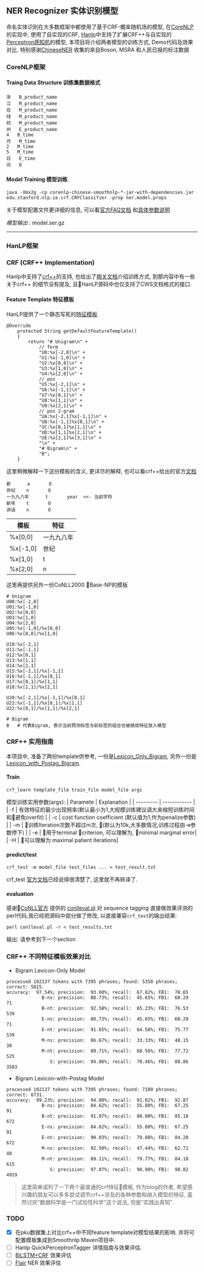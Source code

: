 ## NER Recognizer 实体识别模型
命名实体识别在大多数框架中都使用了基于CRF-概率随机场的模型, 
在[CoreNLP](https://stanfordnlp.github.io/CoreNLP/ner.html)的实现中, 使用了自实现的CRF, 
[Hanlp](https://github.com/hankcs/HanLP)中支持了扩展CRF++与自实现的
[Perceptron感知机](https://github.com/hankcs/HanLP/wiki/%E7%BB%93%E6%9E%84%E5%8C%96%E6%84%9F%E7%9F%A5%E6%9C%BA%E6%A0%87%E6%B3%A8%E6%A1%86%E6%9E%B6)的模型, 
本项目将介绍两者模型的训练方式, Demo代码及效果对比.
特别感谢[ChineseNER](https://github.com/buppt/ChineseNER) 收集的来自Boson, MSRA 和人民日报的标注数据 

### CoreNLP框架
#### Traing Data Structure 训练集数据格式
```text
浙	B_product_name
江	M_product_name
在	M_product_name
线	M_product_name
杭	M_product_name
州	E_product_name
4	B_time
月	M_time
2	M_time
5	M_time
日	E_time
讯	O
```

#### Model Training 模型训练
```angular2
java -Xmx2g -cp corenlp-chinese-smoothnlp-*-jar-with-dependencies.jar edu.stanford.nlp.ie.crf.CRFClassifier -prop ner.model.props
```
关于模型配置文件更详细的信息, 可以看[官方FAQ文档](https://nlp.stanford.edu/software/crf-faq.html#a)
和[具体参数说明](https://nlp.stanford.edu/nlp/javadoc/javanlp/edu/stanford/nlp/ie/NERFeatureFactory.html)

*模型输出* : model.ser.gz

------------

### HanLP框架
### CRF (CRF++ Implementation)
Hanlp中支持了[crf++](https://taku910.github.io/crfpp/)的支持, 也给出了[相关文档](https://github.com/hankcs/HanLP/wiki/CRF%E8%AF%8D%E6%B3%95%E5%88%86%E6%9E%90)介绍训练方式, 到那内容中有一些关于crf++ 的细节没有提及, 且HanLP源码中也仅支持了CWS文档格式的接口. 

#### Feature Template 特征模板 
HanLP提供了一个静态写死的[特征模板](https://github.com/hankcs/HanLP/blob/master/src/main/java/com/hankcs/hanlp/model/crf/CRFNERecognizer.java)
```
@Override
    protected String getDefaultFeatureTemplate()
    {
        return "# Unigram\n" +
            // form
            "U0:%x[-2,0]\n" +
            "U1:%x[-1,0]\n" +
            "U2:%x[0,0]\n" +
            "U3:%x[1,0]\n" +
            "U4:%x[2,0]\n" +
            // pos
            "U5:%x[-2,1]\n" +
            "U6:%x[-1,1]\n" +
            "U7:%x[0,1]\n" +
            "U8:%x[1,1]\n" +
            "U9:%x[2,1]\n" +
            // pos 2-gram
            "UA:%x[-2,1]%x[-1,1]\n" +
            "UB:%x[-1,1]%x[0,1]\n" +
            "UC:%x[0,1]%x[1,1]\n" +
            "UD:%x[1,1]%x[2,1]\n" +
            "UE:%x[2,1]%x[3,1]\n" +
            "\n" +
            "# Bigram\n" +
            "B";
    }
```
这里稍微解释一下这份模板的含义, 更详尽的解释, 也可以看crf++给出的官方[文档](https://taku910.github.io/crfpp/#features)
```text
新      a       O
世纪    n       O
一九九八年      t       year  <<- 当前字符
新年    t       O
讲话    n       O

```
|模板 |  特征| 
|-----| -----|
|%x[0,0] | 一九九八年  | 
|%x[-1,0] | 世纪 |
|%x[1,0] | t |
|%x[2,0] | n | 

这里再提供另外一份CoNLL2000 Base-NP的模板
```
# Unigram
U00:%x[-2,0]
U01:%x[-1,0]
U02:%x[0,0]
U03:%x[1,0]
U04:%x[2,0]
U05:%x[-1,0]/%x[0,0]
U06:%x[0,0]/%x[1,0]

U10:%x[-2,1]
U11:%x[-1,1]
U12:%x[0,1]
U13:%x[1,1]
U14:%x[2,1]
U15:%x[-2,1]/%x[-1,1]
U16:%x[-1,1]/%x[0,1]
U17:%x[0,1]/%x[1,1]
U18:%x[1,1]/%x[2,1]

U20:%x[-2,1]/%x[-1,1]/%x[0,1]
U21:%x[-1,1]/%x[0,1]/%x[1,1]
U22:%x[0,1]/%x[1,1]/%x[2,1]

# Bigram
B   # 代表Bigram, 表示当前预测标签与前标签的组合也被做成特征放入模型
```

### CRF++ 实用指南
本项目中, 准备了两份template供参考, 一份是[Lexicon_Only_Bigram](https://github.com/zhangruinan/SmoothNLP/blob/master/ner/crfpp/template_bigram_lexicon_only.txt), 另外一份是[Lexicon_with_Postag_Bigram](https://github.com/zhangruinan/SmoothNLP/blob/master/ner/crfpp/template_postag_CoNLL2000.txt). 

#### Train
```
crf_learn template_file train_file model_file args
```
模型训练实用参数(args):
| Paramete | Explanation | 
| --------- | ------------ |
| -f | 有效特征的最少出现频率(默认最小为1,大规模训练建议调大来缩短训练时间和避免overfit) |
| -c | cost function coefficient (默认值为1,作为penalize参数) |
| -m | 训练Iteration次数不超过m次, (默认为10k,大多数情况,训练过程由-e参数停下) |
| -e | 用于terminal criterion, 可以理解为, minimal marginal error|
| -H | 可以理解为 maximal patient iterations|

#### predict/test
```
crf_test -m model_file test_files ... > test_result.txt
```
crf_test [官方文档](https://taku910.github.io/crfpp/#testing)已经说得很清楚了, 这里就不再转译了.

#### evaluation
感谢[CoNLL官方](https://www.clips.uantwerpen.be/conll2000/chunking/output.html) 提供的 [conlleval.pl](https://github.com/zhangruinan/SmoothNLP/blob/master/ner/crfpp/conlleval.pl) 对 sequence tagging 直接做效果评测的perl代码,我已经把源码中部分做了修改, 以直接兼容`crf_test`的输出结果:
```
perl conlleval.pl -r < test_results.txt
```
输出:
请参考到下一个section

### CRF++ 不同特征模板效果对比
* Bigram Lexicon-Only Model 
```
processed 102137 tokens with 7395 phrases; found: 5358 phrases; correct: 5015.
accuracy:  97.54%; precision:  93.60%; recall:  67.82%; FB1:  78.65
             B-ns: precision:  88.73%; recall:  45.65%; FB1:  60.29  71
             B-nt: precision:  92.58%; recall:  65.23%; FB1:  76.53  539
             E-ns: precision:  88.73%; recall:  45.65%; FB1:  60.29  71
             E-nt: precision:  91.65%; recall:  64.58%; FB1:  75.77  539
             M-ns: precision:  86.67%; recall:  33.33%; FB1:  48.15  30
             M-nt: precision:  89.71%; recall:  68.56%; FB1:  77.72  525
                S: precision:  94.86%; recall:  70.46%; FB1:  80.86  3583
```
* Bigram Lexicon-with-Postag Model
```
processed 102137 tokens with 7395 phrases; found: 7100 phrases; correct: 6731.
accuracy:  99.23%; precision:  94.80%; recall:  91.02%; FB1:  92.87
             B-ns: precision:  84.62%; recall:  55.80%; FB1:  67.25  91
             B-nt: precision:  91.07%; recall:  80.00%; FB1:  85.18  672
             E-ns: precision:  84.62%; recall:  55.80%; FB1:  67.25  91
             E-nt: precision:  90.03%; recall:  79.08%; FB1:  84.20  672
             M-ns: precision:  92.50%; recall:  47.44%; FB1:  62.71  40
             M-nt: precision:  89.11%; recall:  79.77%; FB1:  84.18  615
                S: precision:  97.07%; recall:  98.98%; FB1:  98.02  4919
```
> 这里简单诺列了一下两个最普通的crf特征模板, 作为blog的作者, 希望感兴趣的朋友可以多多尝试调节crf++涉及的各种参数和纳入模型的特征, 虽然讨厌"数据科学是一门试验性科学"这个说法, 但是"实践出真知". 


### TODO
- [x] 在pku数据集上对比crf++中不同feature template对模型结果的影响. 
并将可配置模板集成到Smoothnlp Maven项目中. 
- [ ] Hanlp QuickPerceptronTagger 详情指南与效果评估.
- [ ] [BiLSTM+CRF](https://github.com/UKPLab/emnlp2017-bilstm-cnn-crf) 效果评估
- [ ] [Flair](https://github.com/zalandoresearch/flair) NER 效果评估
